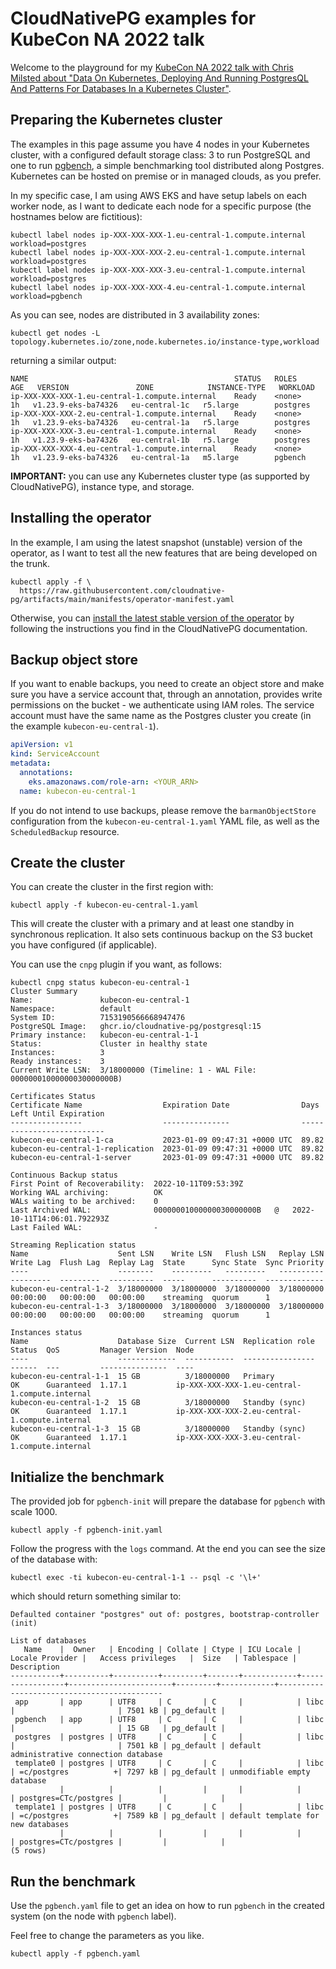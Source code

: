 # CloudNativePG examples for KubeCon NA 2022 talk

Welcome to the playground for my
[KubeCon NA 2022 talk with Chris Milsted about "Data On Kubernetes, Deploying And Running PostgresQL And Patterns For Databases In a Kubernetes Cluster"](https://sched.co/182GB).

## Preparing the Kubernetes cluster

The examples in this page assume you have 4 nodes in your Kubernetes cluster,
with a configured default storage class: 3 to run PostgreSQL and one to run
[pgbench](https://www.postgresql.org/docs/current/pgbench.html), a simple
benchmarking tool distributed along Postgres.
Kubernetes can be hosted on premise or in managed clouds, as you prefer.

In my specific case, I am using AWS EKS and have setup labels on each
worker node, as I want to dedicate each node for a specific purpose
(the hostnames below are fictitious):

```console
kubectl label nodes ip-XXX-XXX-XXX-1.eu-central-1.compute.internal workload=postgres
kubectl label nodes ip-XXX-XXX-XXX-2.eu-central-1.compute.internal workload=postgres
kubectl label nodes ip-XXX-XXX-XXX-3.eu-central-1.compute.internal workload=postgres
kubectl label nodes ip-XXX-XXX-XXX-4.eu-central-1.compute.internal workload=pgbench
```

As you can see, nodes are distributed in 3 availability zones:

```console
kubectl get nodes -L topology.kubernetes.io/zone,node.kubernetes.io/instance-type,workload
```

returning a similar output:

```console
NAME                                              STATUS   ROLES    AGE   VERSION               ZONE            INSTANCE-TYPE   WORKLOAD
ip-XXX-XXX-XXX-1.eu-central-1.compute.internal    Ready    <none>    1h   v1.23.9-eks-ba74326   eu-central-1c   r5.large        postgres
ip-XXX-XXX-XXX-2.eu-central-1.compute.internal    Ready    <none>    1h   v1.23.9-eks-ba74326   eu-central-1a   r5.large        postgres
ip-XXX-XXX-XXX-3.eu-central-1.compute.internal    Ready    <none>    1h   v1.23.9-eks-ba74326   eu-central-1b   r5.large        postgres
ip-XXX-XXX-XXX-4.eu-central-1.compute.internal    Ready    <none>    1h   v1.23.9-eks-ba74326   eu-central-1a   m5.large        pgbench
```

**IMPORTANT:** you can use any Kubernetes cluster type (as supported by
CloudNativePG), instance type, and storage.

## Installing the operator

In the example, I am using the latest snapshot (unstable) version of the
operator, as I want to test all the new features that are being developed on
the trunk.

```console
kubectl apply -f \
  https://raw.githubusercontent.com/cloudnative-pg/artifacts/main/manifests/operator-manifest.yaml
```

Otherwise, you can
[install the latest stable version of the operator](https://cloudnative-pg.io/documentation/current/installation_upgrade/#installation-on-kubernetes)
by following the instructions you find in the CloudNativePG documentation.

## Backup object store

If you want to enable backups, you need to create an object store and make sure
you have a service account that, through an annotation, provides write
permissions on the bucket - we authenticate using IAM roles. The service account
must have the same name as the Postgres cluster you create (in the example
`kubecon-eu-central-1`).

```yaml
apiVersion: v1
kind: ServiceAccount
metadata:
  annotations:
    eks.amazonaws.com/role-arn: <YOUR_ARN>
  name: kubecon-eu-central-1
```

If you do not intend to use backups, please remove the `barmanObjectStore`
configuration from the `kubecon-eu-central-1.yaml` YAML file, as well as the
`ScheduledBackup` resource.

##  Create the cluster

You can create the cluster in the first region with:

```console
kubectl apply -f kubecon-eu-central-1.yaml
```

This will create the cluster with a primary and at least one standby in
synchronous replication. It also sets continuous backup on the S3 bucket you
have configured (if applicable).

You can use the `cnpg` plugin if you want, as follows:

```console
kubectl cnpg status kubecon-eu-central-1
Cluster Summary
Name:               kubecon-eu-central-1
Namespace:          default
System ID:          7153190566668947476
PostgreSQL Image:   ghcr.io/cloudnative-pg/postgresql:15
Primary instance:   kubecon-eu-central-1-1
Status:             Cluster in healthy state
Instances:          3
Ready instances:    3
Current Write LSN:  3/18000000 (Timeline: 1 - WAL File: 00000001000000030000000B)

Certificates Status
Certificate Name                  Expiration Date                Days Left Until Expiration
----------------                  ---------------                --------------------------
kubecon-eu-central-1-ca           2023-01-09 09:47:31 +0000 UTC  89.82
kubecon-eu-central-1-replication  2023-01-09 09:47:31 +0000 UTC  89.82
kubecon-eu-central-1-server       2023-01-09 09:47:31 +0000 UTC  89.82

Continuous Backup status
First Point of Recoverability:  2022-10-11T09:53:39Z
Working WAL archiving:          OK
WALs waiting to be archived:    0
Last Archived WAL:              00000001000000030000000B   @   2022-10-11T14:06:01.792293Z
Last Failed WAL:                -

Streaming Replication status
Name                    Sent LSN    Write LSN   Flush LSN   Replay LSN  Write Lag  Flush Lag  Replay Lag  State      Sync State  Sync Priority
----                    --------    ---------   ---------   ----------  ---------  ---------  ----------  -----      ----------  -------------
kubecon-eu-central-1-2  3/18000000  3/18000000  3/18000000  3/18000000  00:00:00   00:00:00   00:00:00    streaming  quorum      1
kubecon-eu-central-1-3  3/18000000  3/18000000  3/18000000  3/18000000  00:00:00   00:00:00   00:00:00    streaming  quorum      1

Instances status
Name                    Database Size  Current LSN  Replication role  Status  QoS         Manager Version  Node
----                    -------------  -----------  ----------------  ------  ---         ---------------  ----
kubecon-eu-central-1-1  15 GB          3/18000000   Primary           OK      Guaranteed  1.17.1           ip-XXX-XXX-XXX-1.eu-central-1.compute.internal
kubecon-eu-central-1-2  15 GB          3/18000000   Standby (sync)    OK      Guaranteed  1.17.1           ip-XXX-XXX-XXX-2.eu-central-1.compute.internal
kubecon-eu-central-1-3  15 GB          3/18000000   Standby (sync)    OK      Guaranteed  1.17.1           ip-XXX-XXX-XXX-3.eu-central-1.compute.internal
```

## Initialize the benchmark

The provided job for `pgbench-init` will prepare the database for `pgbench` with scale 1000.

```console
kubectl apply -f pgbench-init.yaml
```

Follow the progress with the `logs` command. At the end you can see the size of the database with:

```console
kubectl exec -ti kubecon-eu-central-1-1 -- psql -c '\l+'
```

which should return something similar to:

```console
Defaulted container "postgres" out of: postgres, bootstrap-controller (init)
                                                                              List of databases
   Name    |  Owner   | Encoding | Collate | Ctype | ICU Locale | Locale Provider |   Access privileges   |  Size   | Tablespace |                Description
-----------+----------+----------+---------+-------+------------+-----------------+-----------------------+---------+------------+--------------------------------------------
 app       | app      | UTF8     | C       | C     |            | libc            |                       | 7501 kB | pg_default |
 pgbench   | app      | UTF8     | C       | C     |            | libc            |                       | 15 GB   | pg_default |
 postgres  | postgres | UTF8     | C       | C     |            | libc            |                       | 7501 kB | pg_default | default administrative connection database
 template0 | postgres | UTF8     | C       | C     |            | libc            | =c/postgres          +| 7297 kB | pg_default | unmodifiable empty database
           |          |          |         |       |            |                 | postgres=CTc/postgres |         |            |
 template1 | postgres | UTF8     | C       | C     |            | libc            | =c/postgres          +| 7589 kB | pg_default | default template for new databases
           |          |          |         |       |            |                 | postgres=CTc/postgres |         |            |
(5 rows)
```

## Run the benchmark

Use the `pgbench.yaml` file to get an idea on how to run `pgbench` in the
created system (on the node with `pgbench` label).

Feel free to change the parameters as you like.

```console
kubectl apply -f pgbench.yaml
```
